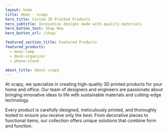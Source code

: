 ```yaml
---
layout: home
title: Home - vcapy
hero_title: Custom 3D Printed Products
hero_subtitle: Innovative designs made with quality materials
hero_button_text: Shop Now
hero_button_url: /shop/

featured_section_title: Featured Products
featured_products:
  - moon-lamp
  - desk-organizer
  - phone-stand

about_title: about vcapy
---
```


At vcapy, we specialize in creating high-quality 3D printed products for your home and office. Our team of designers and engineers are passionate about bringing innovative ideas to life with sustainable materials and cutting-edge technology.

Every product is carefully designed, meticulously printed, and thoroughly tested to ensure you receive only the best. From decorative pieces to functional items, our collection offers unique solutions that combine form and function.

